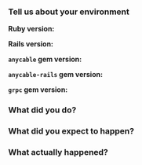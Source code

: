 <!--
  First of all, thanks for your report/suggestion/whatever!

  This template is for bug reports. If you are reporting a bug, please continue on. If you are here for another reason, 
  feel free to skip the rest of this template.

  Please, check the documentation website (https://docs.anycable.io/),
  especially, the "Troubleshooting" section (https://docs.anycable.io/#/troubleshooting)
  before submiting the issue.
-->

### Tell us about your environment

**Ruby version:**

**Rails version:**

**`anycable` gem version:**

**`anycable-rails` gem version:**

**`grpc` gem version:**

### What did you do?

### What did you expect to happen?

### What actually happened?

<!--
  Please, provide reproduction script (using this template (https://github.com/anycable/anycable/blob/master/etc/bug_report_template.rb)
  when submitting bugs if possible.
-->
